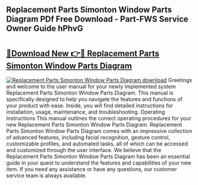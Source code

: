 ## Replacement Parts Simonton Window Parts Diagram PDf Free Download - Part-FWS Service Owner Guide hPhvG

# <h2><a href="http://dfsu9bz.blite.top/?on=Replacement+Parts+Simonton+Window+Parts+Diagram">🔗Download New 👉🔴 Replacement Parts Simonton Window Parts Diagram</a></h2>

[![Replacement Parts Simonton Window Parts Diagram download](https://i.imgur.com/lujVjoI.png)](http://dfsu9bz.blite.top/?on=Replacement+Parts+Simonton+Window+Parts+Diagram)
Greetings and welcome to the user manual for your newly implemented system Replacement Parts Simonton Window Parts Diagram. This manual is specifically designed to help you navigate the features and functions of your product with ease. Inside, you will find detailed instructions for installation, usage, maintenance, and troubleshooting. Operating Instructions This manual outlines the correct operating procedures for your new Replacement Parts Simonton Window Parts Diagram. Replacement Parts Simonton Window Parts Diagram comes with an impressive collection of advanced features, including facial recognition, gesture control, customizable profiles, and automated tasks, all of which can be accessed and customized through the user interface. We believe that the Replacement Parts Simonton Window Parts Diagram has been an essential guide in your quest to understand the features and capabilities of your new item. If you need any assistance or have any questions, our customer service team is always available.
